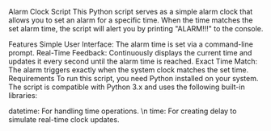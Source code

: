 Alarm Clock Script
This Python script serves as a simple alarm clock that allows you to set an alarm for a specific time. When the time matches the set alarm time, the script will alert you by printing "ALARM!!!" to the console.

Features
Simple User Interface: The alarm time is set via a command-line prompt.
Real-Time Feedback: Continuously displays the current time and updates it every second until the alarm time is reached.
Exact Time Match: The alarm triggers exactly when the system clock matches the set time.
Requirements
To run this script, you need Python installed on your system. The script is compatible with Python 3.x and uses the following built-in libraries:

datetime: For handling time operations. \n
time: For creating delay to simulate real-time clock updates.
